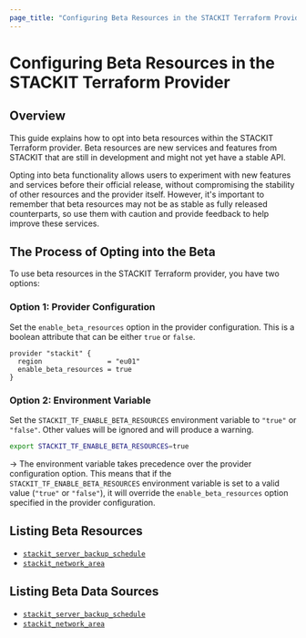 ```yaml
---
page_title: "Configuring Beta Resources in the STACKIT Terraform Provider"
---
```

# Configuring Beta Resources in the STACKIT Terraform Provider

## Overview

This guide explains how to opt into beta resources within the STACKIT Terraform provider. Beta resources are new services and features from STACKIT that are still in development and might not yet have a stable API.

Opting into beta functionality allows users to experiment with new features and services before their official release, without compromising the stability of other resources and the provider itself. However, it's important to remember that beta resources may not be as stable as fully released counterparts, so use them with caution and provide feedback to help improve these services.

## The Process of Opting into the Beta

To use beta resources in the STACKIT Terraform provider, you have two options:

### Option 1: Provider Configuration

Set the `enable_beta_resources` option in the provider configuration. This is a boolean attribute that can be either `true` or `false`.

```hcl
provider "stackit" {
  region                = "eu01"
  enable_beta_resources = true
}
```

### Option 2: Environment Variable

Set the `STACKIT_TF_ENABLE_BETA_RESOURCES` environment variable to `"true"` or `"false"`. Other values will be ignored and will produce a warning.

```sh
export STACKIT_TF_ENABLE_BETA_RESOURCES=true
```

-> The environment variable takes precedence over the provider configuration option. This means that if the `STACKIT_TF_ENABLE_BETA_RESOURCES` environment variable is set to a valid value (`"true"` or `"false"`), it will override the `enable_beta_resources` option specified in the provider configuration.

## Listing Beta Resources

- [`stackit_server_backup_schedule`](https://registry.terraform.io/providers/stackitcloud/stackit/latest/docs/resources/server_backup_schedule)
- [`stackit_network_area`](https://registry.terraform.io/providers/stackitcloud/stackit/latest/docs/resources/network_area)

## Listing Beta Data Sources

- [`stackit_server_backup_schedule`](https://registry.terraform.io/providers/stackitcloud/stackit/latest/docs/data-sources/server_backup_schedule)
- [`stackit_network_area`](https://registry.terraform.io/providers/stackitcloud/stackit/latest/docs/data-sources/network_area)
